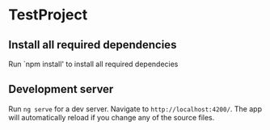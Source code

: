 # TestProject

## Install all required dependencies

Run `npm install' to install all required dependecies

## Development server

Run `ng serve` for a dev server. Navigate to `http://localhost:4200/`. The app will automatically reload if you change any of the source files.

